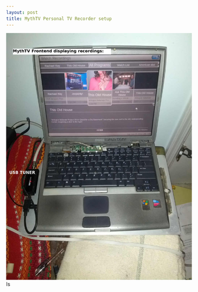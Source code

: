 ```yaml
---
layout: post
title: MythTV Personal TV Recorder setup
---
```


![Alt text](/img/IMG_20140125_mythtv_labtop.jpg)
ls

